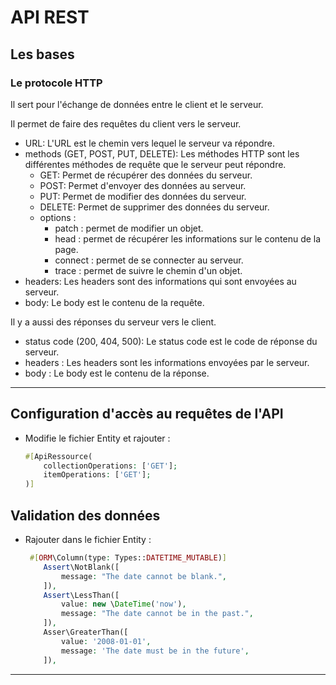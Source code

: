 # API REST 
## Les bases 
### Le protocole HTTP

Il sert pour l'échange de données entre le client et le serveur.

Il permet de faire des requêtes du client vers le serveur.
- URL: L'URL est le chemin vers lequel le serveur va répondre.
- methods (GET, POST, PUT, DELETE): Les méthodes HTTP sont les différentes méthodes de requête que le serveur peut répondre.
    - GET: Permet de récupérer des données du serveur.
    - POST: Permet d'envoyer des données au serveur.
    - PUT: Permet de modifier des données du serveur.
    - DELETE: Permet de supprimer des données du serveur.
    - options :
        - patch : permet de modifier un objet.
        - head : permet de récupérer les informations sur le contenu de la page.
        - connect : permet de se connecter au serveur.
        - trace : permet de suivre le chemin d'un objet.
- headers: Les headers sont des informations qui sont envoyées au serveur.
- body: Le body est le contenu de la requête. 

Il y a aussi des réponses du serveur vers le client.
- status code (200, 404, 500): Le status code est le code de réponse du serveur.
- headers : Les headers sont les informations envoyées par le serveur.
- body : Le body est le contenu de la réponse.  
---
## Configuration d'accès au requêtes de l'API
- Modifie le  fichier Entity et rajouter :
    ```php
    #[ApiRessource(
        collectionOperations: ['GET'];
        itemOperations: ['GET'];
    )]
    ```
## Validation des données
- Rajouter dans le fichier Entity :
    ```php
     #[ORM\Column(type: Types::DATETIME_MUTABLE)]
        Assert\NotBlank([
            message: "The date cannot be blank.",
        ]),
        Assert\LessThan([
            value: new \DateTime('now'),
            message: "The date cannot be in the past.",
        ]),
        Asser\GreaterThan([
            value: '2008-01-01',
            message: 'The date must be in the future',
        ]),
    ```
---
